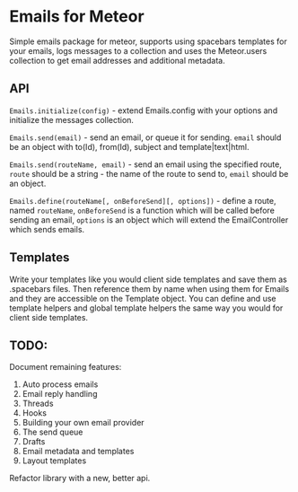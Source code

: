 Emails for Meteor
======================
Simple emails package for meteor, supports using spacebars templates for your emails, logs messages to a collection and uses the Meteor.users collection to get email addresses and additional metadata.

API
----------------------
`Emails.initialize(config)` - extend Emails.config with your options and initialize the messages collection.

`Emails.send(email)` - send an email, or queue it for sending. `email` should be an object with to(Id), from(Id), subject and template|text|html.

`Emails.send(routeName, email)` - send an email using the specified route, `route` should be a string - the name of the route to send to, `email` should be an object.

`Emails.define(routeName[, onBeforeSend][, options])` - define a route, named `routeName`, `onBeforeSend` is a function which will be called before sending an email, `options` is an object which will extend the EmailController which sends emails.

Templates
----------------------
Write your templates like you would client side templates and save them as .spacebars files. Then reference them by name when using them for Emails and they are accessible on the Template object. You can define and use template helpers and global template helpers the same way you would for client side templates.

TODO:
----------------------
Document remaining features:
1. Auto process emails
2. Email reply handling
3. Threads
4. Hooks
5. Building your own email provider
6. The send queue
7. Drafts
8. Email metadata and templates
9. Layout templates

Refactor library with a new, better api.

